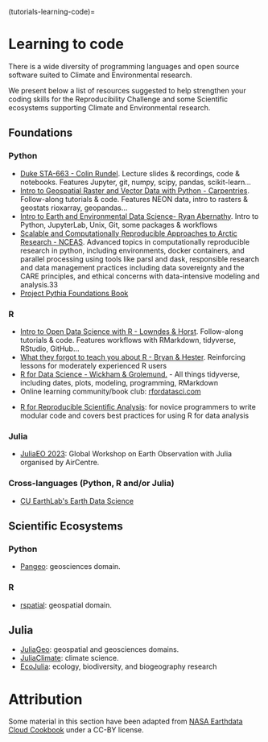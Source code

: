 (tutorials-learning-code)=

# Learning to code
There is a wide diversity of programming languages and open source software suited to Climate and Environmental research. 

We present below a list of resources suggested to help strengthen your coding skills for the Reproducibility Challenge and some Scientific ecosystems supporting Climate and Environmental research.

## Foundations

### Python
* [Duke STA-663 - Colin Rundel](https://sta663-sp22.github.io/). Lecture slides & recordings, code & notebooks. Features Jupyter, git, numpy, scipy, pandas, scikit-learn...
* [Intro to Geospatial Raster and Vector Data with Python - Carpentries](https://carpentries-incubator.github.io/geospatial-python/). Follow-along tutorials & code. Features NEON data, intro to rasters & geostats rioxarray, geopandas...
* [Intro to Earth and Environmental Data Science- Ryan Abernathy](https://earth-env-data-science.github.io/intro.html). Intro to Python, JupyterLab, Unix, Git, some packages & workflows
* [Scalable and Computationally Reproducible Approaches to Arctic Research - NCEAS](https://learning.nceas.ucsb.edu/2023-03-arctic/). Advanced topics in computationally reproducible research in python, including environments, docker containers, and parallel processing using tools like parsl and dask, responsible research and data management practices including data sovereignty and the CARE principles, and ethical concerns with data-intensive modeling and analysis.33
* [Project Pythia Foundations Book](https://foundations.projectpythia.org/landing-page.html)

### R
* [Intro to Open Data Science with R - Lowndes & Horst](https://rstudio-conf-2020.github.io/r-for-excel/). Follow-along tutorials & code. Features workflows with RMarkdown, tidyverse, RStudio, GitHub...
* [What they forgot to teach you about R - Bryan & Hester](https://rstats.wtf/). Reinforcing lessons for moderately experienced R users
* [R for Data Science - Wickham & Grolemund.](https://r4ds.had.co.nz/) - All things tidyverse, including dates, plots, modeling, programming, RMarkdown
* Online learning community/book club: [rfordatasci.com](https://www.rfordatasci.com/)
- [R for Reproducible Scientific Analysis](https://swcarpentry.github.io/r-novice-gapminder/): for novice programmers to write modular code and covers best practices for using R for data analysis

### Julia
- [JuliaEO 2023](https://aircentre.github.io/JuliaEO/): Global Workshop on Earth Observation with Julia organised by AirCentre.

### Cross-languages (Python, R and/or Julia)
* [CU EarthLab's Earth Data Science](https://www.earthdatascience.org/)

## Scientific Ecosystems

### Python
- [Pangeo](https://pangeo.io/): geosciences domain. 

### R
- [rspatial](https://github.com/rspatial): geospatial domain. 

## Julia
- [JuliaGeo](https://github.com/JuliaGeo): geospatial and geosciences domains. 
- [JuliaClimate](https://github.com/JuliaClimate): climate science.
- [EcoJulia](https://ecojulia.org/): ecology, biodiversity, and biogeography research 

# Attribution
Some material in this section have been adapted from [NASA Earthdata Cloud Cookbook](https://github.com/NASA-Openscapes/earthdata-cloud-cookbook/tree/main) under a CC-BY license.